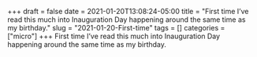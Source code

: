 +++draft = falsedate = 2021-01-20T13:08:24-05:00title = "First time I’ve read this much into Inauguration Day happening around the same time as my birthday."slug = "2021-01-20-First-time"tags = []categories = ["micro"]+++First time I’ve read this much into Inauguration Day happening around the same time as my birthday.